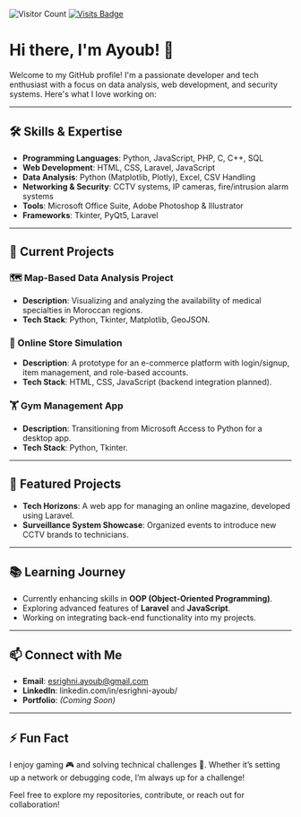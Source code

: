![Visitor Count](https://profile-counter.glitch.me/{Esrighni}/count.svg)
[![Visits Badge](https://badges.pufler.dev/visits/pujux/badge-it)](https://badges.pufler.dev)




# Hi there, I'm Ayoub! 👋

Welcome to my GitHub profile! I'm a passionate developer and tech enthusiast with a focus on data analysis, web development, and security systems. Here's what I love working on:

---

## 🛠 Skills & Expertise

- **Programming Languages**: Python, JavaScript, PHP, C, C++, SQL
- **Web Development**: HTML, CSS, Laravel, JavaScript
- **Data Analysis**: Python (Matplotlib, Plotly), Excel, CSV Handling
- **Networking & Security**: CCTV systems, IP cameras, fire/intrusion alarm systems
- **Tools**: Microsoft Office Suite, Adobe Photoshop & Illustrator
- **Frameworks**: Tkinter, PyQt5, Laravel

---

## 🚀 Current Projects

### 🗺️ Map-Based Data Analysis Project
- **Description**: Visualizing and analyzing the availability of medical specialties in Moroccan regions.
- **Tech Stack**: Python, Tkinter, Matplotlib, GeoJSON.

### 🛒 Online Store Simulation
- **Description**: A prototype for an e-commerce platform with login/signup, item management, and role-based accounts.
- **Tech Stack**: HTML, CSS, JavaScript (backend integration planned).

### 🏋️ Gym Management App
- **Description**: Transitioning from Microsoft Access to Python for a desktop app.
- **Tech Stack**: Python, Tkinter.

---

## 🌟 Featured Projects

- **Tech Horizons**: A web app for managing an online magazine, developed using Laravel.
- **Surveillance System Showcase**: Organized events to introduce new CCTV brands to technicians.

---

## 📚 Learning Journey

- Currently enhancing skills in **OOP (Object-Oriented Programming)**.
- Exploring advanced features of **Laravel** and **JavaScript**.
- Working on integrating back-end functionality into my projects.

---

## 📫 Connect with Me

- **Email**: esrighni.ayoub@gmail.com
- **LinkedIn**: linkedin.com/in/esrighni-ayoub/
- **Portfolio**: *(Coming Soon)*

---

## ⚡ Fun Fact

I enjoy gaming 🎮 and solving technical challenges 🔧. Whether it’s setting up a network or debugging code, I’m always up for a challenge!

Feel free to explore my repositories, contribute, or reach out for collaboration!
